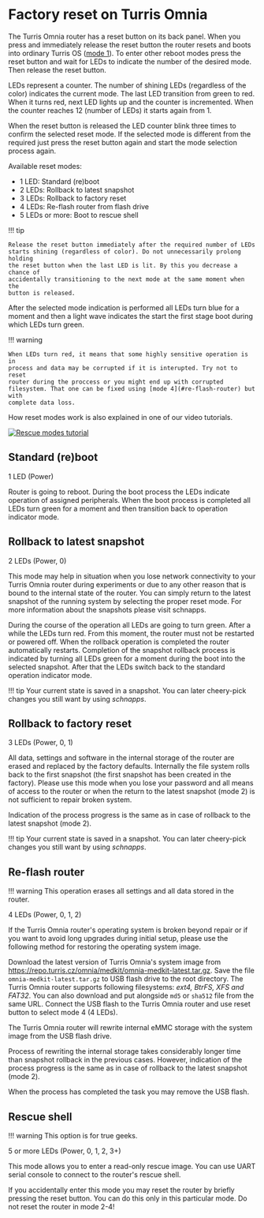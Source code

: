 # Factory reset on Turris Omnia

The Turris Omnia router has a reset button on its back panel. When you press
and immediately release the reset button the router resets and boots into
ordinary Turris OS ([mode 1](#standard-reboot)). To enter other reboot modes
press the reset button and wait for LEDs to indicate the number of the desired
mode. Then release the reset button.

LEDs represent a counter. The number of shining LEDs (regardless of the color)
indicates the current mode. The last LED transition from green to red. When it
turns red, next LED lights up and the counter is incremented. When the counter
reaches 12 (number of LEDs) it starts again from 1.

When the reset button is released the LED counter blink three times to confirm
the selected reset mode. If the selected mode is different from the required
just press the reset button again and start the mode selection process again.

Available reset modes:

* 1 LED: Standard (re)boot
* 2 LEDs: Rollback to latest snapshot
* 3 LEDs: Rollback to factory reset
* 4 LEDs: Re-flash router from flash drive
* 5 LEDs or more: Boot to rescue shell

!!! tip

    Release the reset button immediately after the required number of LEDs
    starts shining (regardless of color). Do not unnecessarily prolong holding
    the reset button when the last LED is lit. By this you decrease a chance of
    accidentally transitioning to the next mode at the same moment when the
    button is released.

After the selected mode indication is performed all LEDs turn blue for a moment
and then a light wave indicates the start the first stage boot during which
LEDs turn green.

!!! warning

    When LEDs turn red, it means that some highly sensitive operation is in
    process and data may be corrupted if it is interupted. Try not to reset
    router during the proccess or you might end up with corrupted
    filesystem. That one can be fixed using [mode 4](#re-flash-router) but with
    complete data loss.

How reset modes work is also explained in one of our video tutorials.

[![Rescue modes tutorial](http://img.youtube.com/vi/ZrWzpsxqaRU/0.jpg)](https://youtu.be/ZrWzpsxqaRU)

## Standard (re)boot

1 LED (Power)

Router is going to reboot. During the boot process the LEDs indicate operation
of assigned peripherals. When the boot process is completed all LEDs turn green
for a moment and then transition back to operation indicator mode.

## Rollback to latest snapshot

2 LEDs (Power, 0)

This mode may help in situation when you lose network connectivity to your
Turris Omnia router during experiments or due to any other reason that is bound
to the internal state of the router. You can simply return to the latest
snapshot of the running system by selecting the proper reset mode. For more
information about the snapshots please visit schnapps.

During the course of the operation all LEDs are going to turn green. After a
while the LEDs turn red. From this moment, the router must not be restarted
or powered off. When the rollback operation is completed the router
automatically restarts. Completion of the snapshot rollback process is
indicated by turning all LEDs green for a moment during the boot into the
selected snapshot. After that the LEDs switch back to the standard operation
indicator mode.

!!! tip
    Your current state is saved in a snapshot. You can later cheery-pick changes
    you still want by using _schnapps_.

## Rollback to factory reset

3 LEDs (Power, 0, 1)

All data, settings and software in the internal storage of the router are
erased and replaced by the factory defaults. Internally the file system rolls
back to the first snapshot (the first snapshot has been created in the
factory). Please use this mode when you lose your password and all means of
access to the router or when the return to the latest snapshot (mode 2) is not
sufficient to repair broken system.

Indication of the process progress is the same as in case of rollback to the
latest snapshot (mode 2).

!!! tip
    Your current state is saved in a snapshot. You can later cheery-pick changes
    you still want by using _schnapps_.

## Re-flash router

!!! warning
    This operation erases all settings and all data stored in the router.

4 LEDs (Power, 0, 1, 2)

If the Turris Omnia router's operating system is broken beyond repair or if you
want to avoid long upgrades during initial setup, please use the following
method for restoring the operating system image.

Download the latest version of Turris Omnia's system image from
<https://repo.turris.cz/omnia/medkit/omnia-medkit-latest.tar.gz>. Save the
file `omnia-medkit-latest.tar.gz` to USB flash drive to the root directory. The
Turris Omnia router supports following filesystems: _ext4, BtrFS, XFS and
FAT32_. You can also download and put alongside `md5` or `sha512` file from the
same URL.  Connect the USB flash to the Turris Omnia router and use reset
button to select mode 4 (4 LEDs).

The Turris Omnia router will rewrite internal eMMC storage with the system
image from the USB flash drive.

Process of rewriting the internal storage takes considerably longer time than
snapshot rollback in the previous cases. However, indication of the process
progress is the same as in case of rollback to the latest snapshot (mode 2).

When the process has completed the task you may remove the USB flash.

## Rescue shell

!!! warning
    This option is for true geeks.

5 or more LEDs (Power, 0, 1, 2, 3+)

This mode allows you to enter a read-only rescue image. You can use UART serial
console to connect to the router's rescue shell.

If you accidentally enter this mode you may reset the router by briefly
pressing the reset button. You can do this only in this particular mode. Do not
reset the router in mode 2-4!

